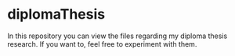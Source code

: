 # diplomaThesis

In this repository you can view the files regarding my diploma thesis research. If you want to,
feel free to experiment with them.
